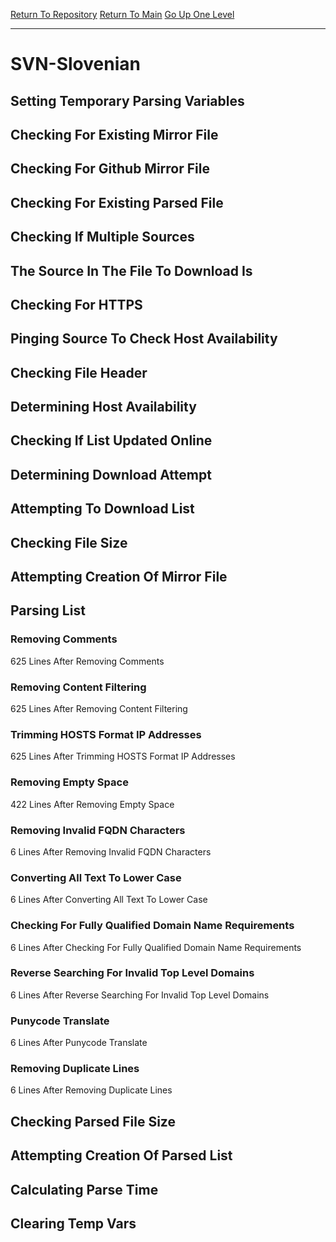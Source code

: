 [Return To Repository](https://github.com/DigitalWarrior/piholeparser/)
[Return To Main](https://github.com/DigitalWarrior/piholeparser/blob/master/RecentRunLogs/Mainlog.md)
[Go Up One Level](https://github.com/DigitalWarrior/piholeparser/blob/master/RecentRunLogs/TopLevelScripts/30-Processing-External-Blacklists.md)
____________________________________
# SVN-Slovenian
## Setting Temporary Parsing Variables
## Checking For Existing Mirror File
## Checking For Github Mirror File
## Checking For Existing Parsed File
## Checking If Multiple Sources
## The Source In The File To Download Is
## Checking For HTTPS
## Pinging Source To Check Host Availability
## Checking File Header
## Determining Host Availability
## Checking If List Updated Online
## Determining Download Attempt
## Attempting To Download List
## Checking File Size
## Attempting Creation Of Mirror File
## Parsing List
### Removing Comments
625 Lines After Removing Comments
### Removing Content Filtering
625 Lines After Removing Content Filtering
### Trimming HOSTS Format IP Addresses
625 Lines After Trimming HOSTS Format IP Addresses
### Removing Empty Space
422 Lines After Removing Empty Space
### Removing Invalid FQDN Characters
6 Lines After Removing Invalid FQDN Characters
### Converting All Text To Lower Case
6 Lines After Converting All Text To Lower Case
### Checking For Fully Qualified Domain Name Requirements
6 Lines After Checking For Fully Qualified Domain Name Requirements
### Reverse Searching For Invalid Top Level Domains
6 Lines After Reverse Searching For Invalid Top Level Domains
### Punycode Translate
6 Lines After Punycode Translate
### Removing Duplicate Lines
6 Lines After Removing Duplicate Lines
## Checking Parsed File Size
## Attempting Creation Of Parsed List
## Calculating Parse Time
## Clearing Temp Vars
